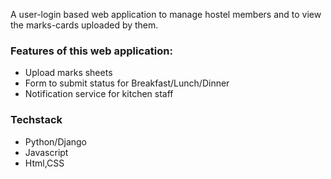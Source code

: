 A user-login based web application to manage hostel members and to view the marks-cards uploaded by them.

### Features of this web application:
- Upload marks sheets 
- Form to submit status for Breakfast/Lunch/Dinner
- Notification service for kitchen staff

### Techstack
- Python/Django
- Javascript
- Html,CSS
